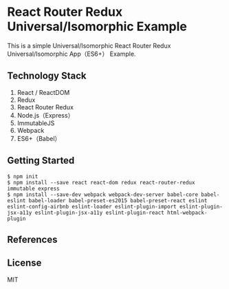 
# React Router Redux Universal/Isomorphic Example
This is a simple Universal/Isomorphic React Router Redux Universal/Isomorphic App（ES6+） Example.

## Technology Stack
1. React / ReactDOM
2. Redux
3. React Router Redux
4. Node.js（Express）
5. ImmutableJS 
6. Webpack
7. ES6+（Babel）

## Getting Started
```
$ npm init
$ npm install --save react react-dom redux react-router-redux immutable express
$ npm install --save-dev webpack webpack-dev-server babel-core babel-eslint babel-loader babel-preset-es2015 babel-preset-react eslint eslint-config-airbnb eslint-loader eslint-plugin-import eslint-plugin-jsx-a11y eslint-plugin-jsx-a11y eslint-plugin-react html-webpack-plugin 
```

## References


## License
MIT